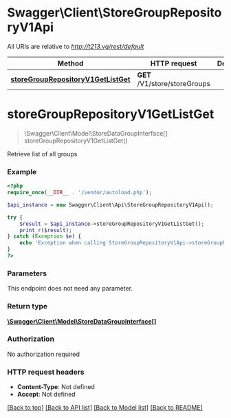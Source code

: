 # Swagger\Client\StoreGroupRepositoryV1Api

All URIs are relative to *http://t213.vg/rest/default*

Method | HTTP request | Description
------------- | ------------- | -------------
[**storeGroupRepositoryV1GetListGet**](StoreGroupRepositoryV1Api.md#storeGroupRepositoryV1GetListGet) | **GET** /V1/store/storeGroups | 


# **storeGroupRepositoryV1GetListGet**
> \Swagger\Client\Model\StoreDataGroupInterface[] storeGroupRepositoryV1GetListGet()



Retrieve list of all groups

### Example
```php
<?php
require_once(__DIR__ . '/vendor/autoload.php');

$api_instance = new Swagger\Client\Api\StoreGroupRepositoryV1Api();

try {
    $result = $api_instance->storeGroupRepositoryV1GetListGet();
    print_r($result);
} catch (Exception $e) {
    echo 'Exception when calling StoreGroupRepositoryV1Api->storeGroupRepositoryV1GetListGet: ', $e->getMessage(), PHP_EOL;
}
?>
```

### Parameters
This endpoint does not need any parameter.

### Return type

[**\Swagger\Client\Model\StoreDataGroupInterface[]**](../Model/StoreDataGroupInterface.md)

### Authorization

No authorization required

### HTTP request headers

 - **Content-Type**: Not defined
 - **Accept**: Not defined

[[Back to top]](#) [[Back to API list]](../../README.md#documentation-for-api-endpoints) [[Back to Model list]](../../README.md#documentation-for-models) [[Back to README]](../../README.md)

